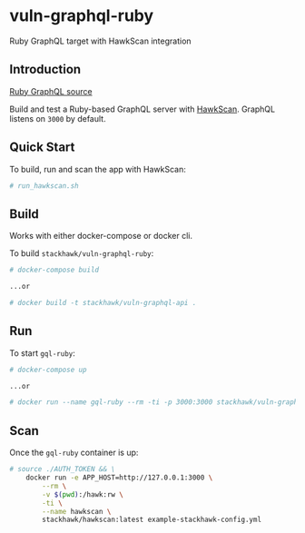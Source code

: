# vuln-graphql-ruby
Ruby GraphQL target with HawkScan integration

## Introduction

[Ruby GraphQL source](https://github.com/howtographql/graphql-ruby) 

Build and test a Ruby-based GraphQL server with [HawkScan](https://hub.docker.com/r/stackhawk/hawkscan). GraphQL listens on `3000` by default. 

## Quick Start

To build, run and scan the app with HawkScan:

```bash
# run_hawkscan.sh
``` 

## Build

Works with either docker-compose or docker cli.

To build `stackhawk/vuln-graphql-ruby`:
```bash
# docker-compose build

...or

# docker build -t stackhawk/vuln-graphql-api .
``` 

## Run

To start `gql-ruby`:

```bash
# docker-compose up 

...or

# docker run --name gql-ruby --rm -ti -p 3000:3000 stackhawk/vuln-graphql-ruby 
```

## Scan

Once the `gql-ruby` container is up:

```bash
# source ./AUTH_TOKEN && \
    docker run -e APP_HOST=http://127.0.0.1:3000 \
        --rm \
        -v $(pwd):/hawk:rw \
        -ti \
        --name hawkscan \
        stackhawk/hawkscan:latest example-stackhawk-config.yml
```
